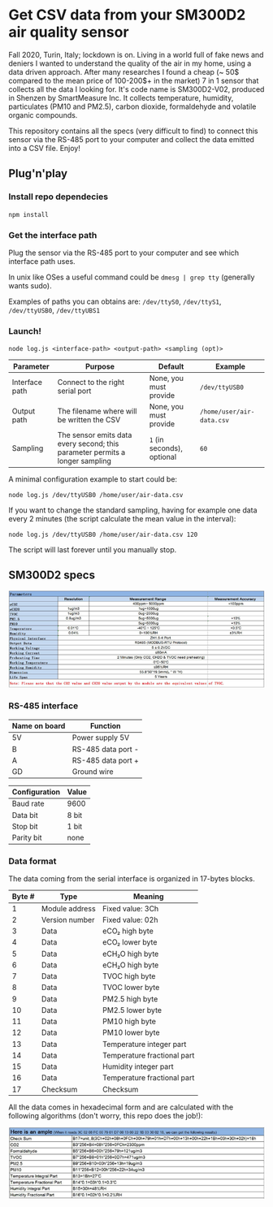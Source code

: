 # Get CSV data from your SM300D2 air quality sensor

Fall 2020, Turin, Italy; lockdown is on. Living in a world full of fake news and deniers I wanted to understand the quality of the air in my home, using a data driven approach. After many researches I found a cheap (~ 50$ compared to the mean price of 100-200$+ in the market) 7 in 1 sensor that collects all the data I looking for. It's code name is SM300D2-V02, produced in Shenzen by SmartMeasure Inc. It collects temperature, humidity, particulates (PM10 and PM2.5), carbon dioxide, formaldehyde and volatile organic compounds.

This repository contains all the specs (very difficult to find) to connect this sensor via the RS-485 port to your computer and collect the data emitted into a CSV file. Enjoy!

## Plug'n'play

### Install repo dependecies
```
npm install
```

### Get the interface path
Plug the sensor via the RS-485 port to your computer and see which interface path uses.

In unix like OSes a useful command could be `dmesg | grep tty` (generally wants sudo).

Examples of paths you can obtains are: `/dev/ttyS0`, `/dev/ttyS1`, `/dev/ttyUSB0`, `/dev/ttyUBS1`

### Launch!

```
node log.js <interface-path> <output-path> <sampling (opt)>
```
| Parameter | Purpose | Default | Example
| ------ | ---- | ------- | ---|
| Interface path | Connect to the right serial port | None, you must provide | `/dev/ttyUSB0`
| Output path | The filename where will be written the CSV | None, you must provide | `/home/user/air-data.csv`
| Sampling | The sensor emits data every second; this parameter permits a longer sampling | `1` (in seconds), optional | `60`


A minimal configuration example to start could be:
```
node log.js /dev/ttyUSB0 /home/user/air-data.csv
```
If you want to change the standard sampling, having for example one data every 2 minutes (the script calculate the mean value in the interval):
```
node log.js /dev/ttyUSB0 /home/user/air-data.csv 120
```
The script will last forever until you manually stop.

## SM300D2 specs
![Info](docs/sensor-info.jpg)

### RS-485 interface
| Name on board | Function |
| ------------- | ------------- |
| 5V | Power supply 5V  |
| B | RS-485 data port - |
| A | RS-485 data port + |
| GD | Ground wire |

| Configuration | Value |
| ------------- | ------------- |
| Baud rate | 9600 |
| Data bit | 8 bit |
| Stop bit | 1 bit |
| Parity bit | none |

### Data format
The data coming from the serial interface is organized in 17-bytes blocks.

| Byte # | Type | Meaning |
| ------ | ---- | ------- |
| 1 | Module address | Fixed value: 3Ch |
| 2 | Version number | Fixed value: 02h |
| 3 | Data | eCO₂ high byte |
| 4 | Data | eCO₂ lower byte |
| 5 | Data | eCH₂O high byte |
| 6 | Data | eCH₂O high byte |
| 7 | Data | TVOC high byte |
| 8 | Data | TVOC lower byte |
| 9 | Data | PM2.5 high byte |
| 10 | Data | PM2.5 lower byte |
| 11 | Data | PM10 high byte |
| 12 | Data | PM10 lower byte |
| 13 | Data | Temperature integer part |
| 14 | Data | Temperature fractional part |
| 15 | Data | Humidity integer part |
| 16 | Data | Temperature fractional part |
| 17 | Checksum | Checksum |

All the data comes in hexadecimal form and are calculated with the following algorithms (don't worry, this repo does the job!):

![Algorithms](docs/algorithms.jpg)
